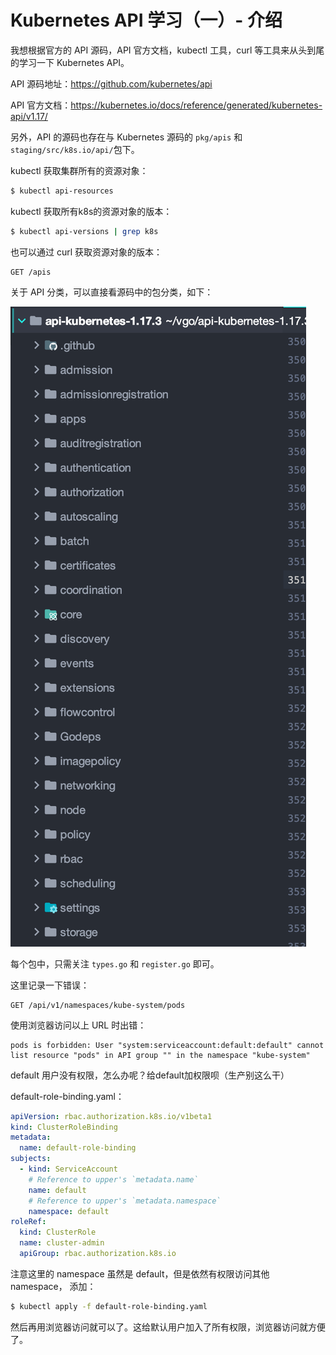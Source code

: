 # Kubernetes API 学习（一）- 介绍

我想根据官方的 API 源码，API 官方文档，kubectl 工具，curl 等工具来从头到尾的学习一下 Kubernetes API。

API 源码地址：https://github.com/kubernetes/api

API 官方文档：https://kubernetes.io/docs/reference/generated/kubernetes-api/v1.17/

另外，API 的源码也存在与 Kubernetes 源码的 `pkg/apis`  和 `staging/src/k8s.io/api/`包下。

kubectl 获取集群所有的资源对象：

```bash
$ kubectl api-resources
```

kubectl 获取所有k8s的资源对象的版本：

```bash
$ kubectl api-versions | grep k8s
```

也可以通过 curl 获取资源对象的版本：

```
GET /apis
```

关于 API 分类，可以直接看源码中的包分类，如下：

![image-20200312201423139](../../../resource/image-20200312201423139.png)

 每个包中，只需关注 `types.go` 和 `register.go` 即可。



这里记录一下错误：

```
GET /api/v1/namespaces/kube-system/pods
```

使用浏览器访问以上 URL 时出错：

```
pods is forbidden: User "system:serviceaccount:default:default" cannot list resource "pods" in API group "" in the namespace "kube-system"
```

default 用户没有权限，怎么办呢？给default加权限呗（生产别这么干）

default-role-binding.yaml：

```yaml
apiVersion: rbac.authorization.k8s.io/v1beta1
kind: ClusterRoleBinding
metadata:
  name: default-role-binding
subjects:
  - kind: ServiceAccount
    # Reference to upper's `metadata.name`
    name: default
    # Reference to upper's `metadata.namespace`
    namespace: default
roleRef:
  kind: ClusterRole
  name: cluster-admin
  apiGroup: rbac.authorization.k8s.io
```

注意这里的 namespace 虽然是 default，但是依然有权限访问其他 namespace，  添加：

```bash
$ kubectl apply -f default-role-binding.yaml
```

然后再用浏览器访问就可以了。这给默认用户加入了所有权限，浏览器访问就方便了。